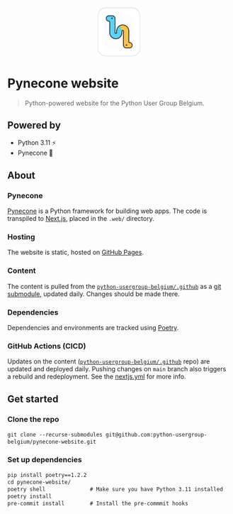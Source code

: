 <div align="center"><img width="20%" src="https://raw.githubusercontent.com/python-usergroup-belgium/pynecone-website/main/assets/logo.png"/></div>

# Pynecone website

> Python-powered website for the Python User Group Belgium.

## Powered by

- Python 3.11 ⚡️
- Pynecone 🎍

## About

### Pynecone

[Pynecone](https://pynecone.io/) is a Python framework for building web apps. The code is transpiled to [Next.js](https://nextjs.org/), placed in the `.web/` directory.

### Hosting

The website is static, hosted on [GitHub Pages](https://pages.github.com/).

### Content

The content is pulled from the [`python-usergroup-belgium/.github`](https://github.com/python-usergroup-belgium/.github) as a [git submodule](https://git-scm.com/book/en/v2/Git-Tools-Submodules), updated daily. Changes should be made there.

### Dependencies

Dependencies and environments are tracked using [Poetry](https://python-poetry.org/).

### GitHub Actions (CICD)

Updates on the content ([`python-usergroup-belgium/.github`](https://github.com/python-usergroup-belgium/.github) repo) are updated and deployed daily. Pushing changes on `main` branch also triggers a rebuild and redeployment. See the [nextjs.yml](https://github.com/python-usergroup-belgium/pynecone-website/blob/main/.github/workflows/nextjs.yml) for more info.

## Get started

### Clone the repo

```commandline
git clone --recurse-submodules git@github.com:python-usergroup-belgium/pynecone-website.git
```

### Set up dependencies

```commandline
pip install poetry==1.2.2
cd pynecone-website/
poetry shell              # Make sure you have Python 3.11 installed
poetry install
pre-commit install        # Install the pre-commmit hooks
```
